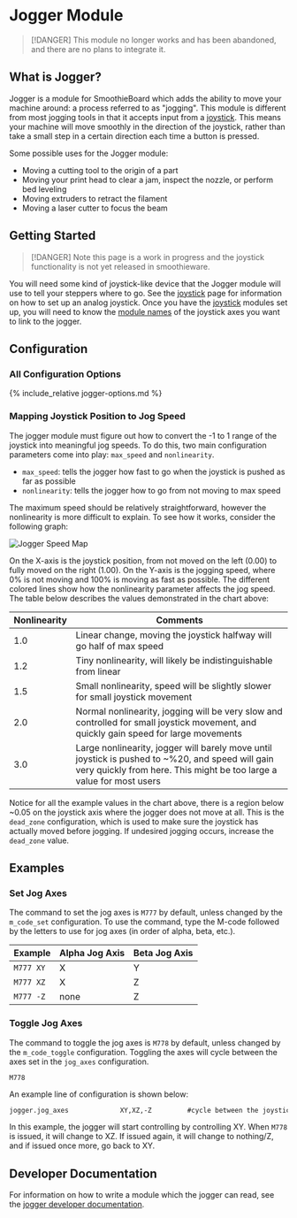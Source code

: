 
# Jogger Module

> [!DANGER]
> This module no longer works and has been abandoned, and there are no plans to integrate it.

## What is Jogger?

Jogger is a module for SmoothieBoard which adds the ability to move your machine around: a process referred to as "jogging". This module is different from most jogging tools in that it accepts input from a [joystick](joystick). This means your machine will move smoothly in the direction of the joystick, rather than take a small step in a certain direction each time a button is pressed.

Some possible uses for the Jogger module:
- Moving a cutting tool to the origin of a part
- Moving your print head to clear a jam, inspect the nozzle, or perform bed leveling
- Moving extruders to retract the filament
- Moving a laser cutter to focus the beam

## Getting Started

> [!DANGER]
> Note this page is a work in progress and the joystick functionality is not yet released in smoothieware.

You will need some kind of joystick-like device that the Jogger module will use to tell your steppers where to go. See the [joystick](joystick) page for information on how to set up an analog joystick. Once you have the [joystick](joystick) modules set up, you will need to know the [module names](module-name) of the joystick axes you want to link to the jogger.

## Configuration

### All Configuration Options

{% include_relative jogger-options.md %}

### Mapping Joystick Position to Jog Speed

The jogger module must figure out how to convert the -1 to 1 range of the joystick into meaningful jog speeds. To do this, two main configuration parameters come into play: `max_speed` and `nonlinearity`.

- `max_speed`: tells the jogger how fast to go when the joystick is pushed as far as possible
- `nonlinearity`: tells the jogger how to go from not moving to max speed

The maximum speed should be relatively straightforward, however the nonlinearity is more difficult to explain. To see how it works, consider the following graph:


![Jogger Speed Map](images/joystick-speed-map.png)

On the X-axis is the joystick position, from not moved on the left (0.00) to fully moved on the right (1.00). On the Y-axis is the jogging speed, where 0% is not moving and 100% is moving as fast as possible. The different colored lines show how the nonlinearity parameter affects the jog speed. The table below describes the values demonstrated in the chart above:

| Nonlinearity | Comments |
| ------------ | -------- |
| 1.0          | Linear change, moving the joystick halfway will go half of max speed |
| 1.2          | Tiny nonlinearity, will likely be indistinguishable from linear |
| 1.5          | Small nonlinearity, speed will be slightly slower for small joystick movement |
| 2.0          | Normal nonlinearity, jogging will be very slow and controlled for small joystick movement, and quickly gain speed for large movements |
| 3.0          | Large nonlinearity, jogger will barely move until joystick is pushed to ~%20, and speed will gain very quickly from here. This might be too large a value for most users |

Notice for all the example values in the chart above, there is a region below ~0.05 on the joystick axis where the jogger does not move at all. This is the `dead_zone` configuration, which is used to make sure the joystick has actually moved before jogging. If undesired jogging occurs, increase the `dead_zone` value.

## Examples

### Set Jog Axes

The command to set the jog axes is `M777` by default, unless changed by the `m_code_set` configuration. To use the command, type the M-code followed by the letters to use for jog axes (in order of alpha, beta, etc.).

| Example       | Alpha Jog Axis | Beta Jog Axis |
| ------------- | -------------- | ------------- |
| `M777 XY`     | X              | Y             |
| `M777 XZ`     | X              | Z             |
| `M777 -Z`     | none           | Z             |

### Toggle Jog Axes

The command to toggle the jog axes is `M778` by default, unless changed by the `m_code_toggle` configuration. Toggling the axes will cycle between the axes set in the `jog_axes` configuration.

```
M778
```

An example line of configuration is shown below:

```markdown
jogger.jog_axes             XY,XZ,-Z         #cycle between the joystick horz/vert controlling axes XY, XZ, and nothing/Z when using M778
```

In this example, the jogger will start controlling by controlling XY. When `M778` is issued, it will change to XZ. If issued again, it will change to nothing/Z, and if issued once more, go back to XY.

## Developer Documentation

For information on how to write a module which the jogger can read, see the [jogger developer documentation](jogger-dev).

